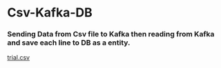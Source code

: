 # Csv-Kafka-DB 
### Sending Data from Csv file to Kafka then reading from Kafka and save each line to DB as a entity. 
[trial.csv](https://github.com/HasanDogann/Csv-Kafka-DB/files/9568534/trial.csv)
